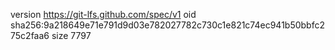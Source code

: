 version https://git-lfs.github.com/spec/v1
oid sha256:9a218649e71e791d9d03e782027782c730c1e821c74ec941b50bbfc275c2faa6
size 7797

